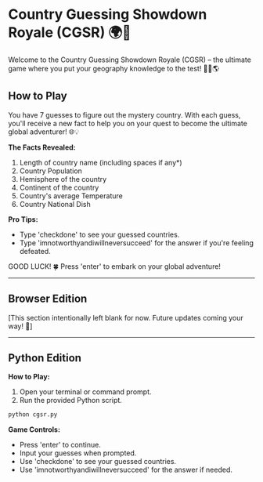 # Country Guessing Showdown Royale (CGSR) 🌍🌟

Welcome to the Country Guessing Showdown Royale (CGSR) – the ultimate game where you put your geography knowledge to the test! 🕵️‍♂️🌎

## How to Play

You have 7 guesses to figure out the mystery country. With each guess, you'll receive a new fact to help you on your quest to become the ultimate global adventurer! 🌐💡

**The Facts Revealed:**
1. Length of country name (including spaces if any*)
2. Country Population
3. Hemisphere of the country
4. Continent of the country
5. Country's average Temperature
6. Country National Dish

**Pro Tips:**
- Type 'checkdone' to see your guessed countries.
- Type 'imnotworthyandiwillneversucceed' for the answer if you're feeling defeated.

GOOD LUCK! 🍀 Press 'enter' to embark on your global adventure!

---

## Browser Edition

[This section intentionally left blank for now. Future updates coming your way! 🚀]

---

## Python Edition

**How to Play:**
1. Open your terminal or command prompt.
2. Run the provided Python script.

```bash
python cgsr.py
```

**Game Controls:**
- Press 'enter' to continue.
- Input your guesses when prompted.
- Use 'checkdone' to see your guessed countries.
- Use 'imnotworthyandiwillneversucceed' for the answer if needed.